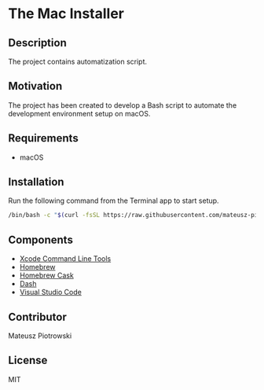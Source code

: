 # The Mac Installer

## Description

The project contains automatization script.

## Motivation

The project has been created to develop a Bash script to automate the development environment setup on macOS.

## Requirements

- macOS

## Installation

Run the following command from the Terminal app to start setup.

```bash
/bin/bash -c "$(curl -fsSL https://raw.githubusercontent.com/mateusz-piotrowski/mac-installer/basic/mac-installer.sh)"
```

## Components

- [Xcode Command Line Tools](https://developer.apple.com/download/more/?=xcode)
- [Homebrew](https://brew.sh)
- [Homebrew Cask](https://github.com/Homebrew/homebrew-cask)
- [Dash](https://kapeli.com/dash)
- [Visual Studio Code](https://code.visualstudio.com)

## Contributor

Mateusz Piotrowski

## License

MIT
